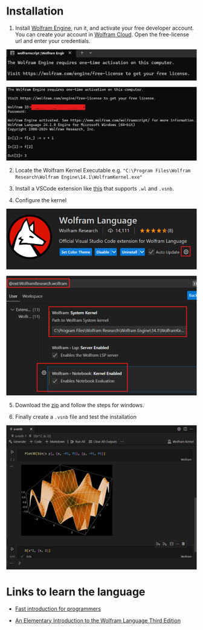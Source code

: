 # Installation

1. Install [Wolfram Engine](https://www.wolfram.com/engine/index.php.es?source=footer), run it, and activate your free developer account. You can create your account in [Wolfram Cloud](https://www.wolframcloud.com/). Open the free-license url and enter your credentials.

![alt text](../assets/image.png)


![alt text](../assets/image-1.png)

2. Locate the Wolfram Kernel Executable e.g. 
`"C:\Program Files\Wolfram Research\Wolfram Engine\14.1\WolframKernel.exe"`

3. Install a VSCode extension like [this](https://marketplace.visualstudio.com/items?itemName=WolframResearch.wolfram) that supports `.wl` and `.vsnb`.

4. Configure the kernel

![alt text](../assets/image-4.png)

![alt text](../assets/image-3.png)

5. Download the [zip](https://github.com/WolframResearch/WolframLanguageForJupyter?tab=readme-ov-file#method-1-using-wolframscript) and follow the steps for windows.

6. Finally create a `.vsnb` file and test the installation

 ![alt text](../assets/img_sin_plot.png)

# Links to learn the language

- [Fast introduction for programmers](https://www.wolfram.com/language/fast-introduction-for-programmers/en/)

- [An Elementary Introduction to the Wolfram Language Third Edition](https://www.wolfram.com/language/elementary-introduction/3rd-ed/)